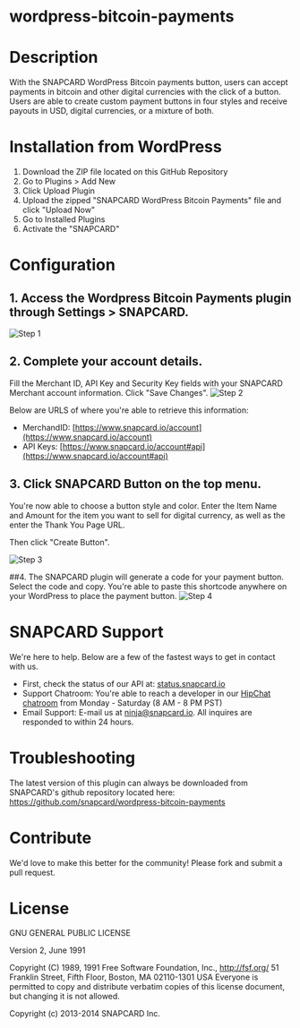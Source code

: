 wordpress-bitcoin-payments
==========================

# Description

With the SNAPCARD WordPress Bitcoin payments button, users can accept payments in bitcoin and other digital currencies with the click of a button. Users are able to create custom payment buttons in four styles and receive payouts in USD, digital currencies, or a mixture of both.


# Installation from WordPress

1. Download the ZIP file located on this GitHub Repository
2. Go to Plugins > Add New
3. Click Upload Plugin
4. Upload the zipped "SNAPCARD WordPress Bitcoin Payments" file and click "Upload Now"
5. Go to Installed Plugins
6. Activate the "SNAPCARD"

# Configuration

## 1. Access the Wordpress Bitcoin Payments plugin through Settings > SNAPCARD.
![Step 1](http://bookmarklet.snapcard.io/img/steps/step1.png)

## 2. Complete your account details.
Fill the Merchant ID, API Key and Security Key fields with your SNAPCARD Merchant account information. Click "Save Changes".
![Step 2](http://bookmarklet.snapcard.io/img/steps/step2.png)

Below are URLS of where you're able to retrieve this information:

* MerchandID: [https://www.snapcard.io/account](https://www.snapcard.io/account)
* API Keys: [https://www.snapcard.io/account#api](https://www.snapcard.io/account#api)

## 3. Click SNAPCARD Button on the top menu. 
You're now able to choose a button style and color. Enter the Item Name and Amount for the item you want to sell for digital currency, as well as the enter the Thank You Page URL. 

Then click "Create Button".

![Step 3](http://bookmarklet.snapcard.io/img/steps/step3.png)

##4. The SNAPCARD plugin will generate a code for your payment button.
Select the code and copy. You're able to paste this shortcode anywhere on your WordPress to place the payment button.
![Step 4](http://bookmarklet.snapcard.io/img/steps/step4.png)

# SNAPCARD Support 

We're here to help. Below are a few of the fastest ways to get in contact with us.

* First, check the status of our API at: [status.snapcard.io](status.snapcard.io)
* Support Chatroom: You're able to reach a developer in our [HipChat chatroom](https://www.hipchat.com/gG5fThjMQ) from Monday - Saturday (8 AM - 8 PM PST)
* Email Support: E-mail us at [ninja@snapcard.io](mailto:ninja@snapcard.io). All inquires are responded to within 24 hours.

# Troubleshooting

The latest version of this plugin can always be downloaded from SNAPCARD's github repository located here: https://github.com/snapcard/wordpress-bitcoin-payments

# Contribute

We'd love to make this better for the community! Please fork and submit a pull request.

# License

GNU GENERAL PUBLIC LICENSE

Version 2, June 1991

Copyright (C) 1989, 1991 Free Software Foundation, Inc., <http://fsf.org/>
51 Franklin Street, Fifth Floor, Boston, MA 02110-1301 USA
Everyone is permitted to copy and distribute verbatim copies
of this license document, but changing it is not allowed.

Copyright (c) 2013-2014 SNAPCARD Inc.
